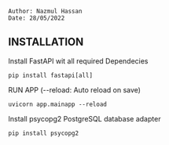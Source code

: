     Author: Nazmul Hassan
    Date: 28/05/2022

## INSTALLATION

Install FastAPI wit all required Dependecies

    pip install fastapi[all]

RUN APP (--reload: Auto reload on save)

    uvicorn app.mainapp --reload

Install psycopg2 PostgreSQL database adapter

    pip install psycopg2
